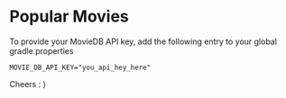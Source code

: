 # Popular Movies

To provide your MovieDB API key, add the following entry to your global gradle.properties

```
MOVIE_DB_API_KEY="you_api_hey_here"
```

Cheers : )